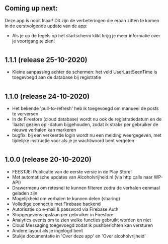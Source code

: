 ## **Coming up next:**
Deze app is nooit klaar! Dit zijn de verbeteringen die eraan zitten te komen in de eerstvolgende update van de app:
- Als je op de tegels op het startscherm klikt krijg je meer informatie over je voortgang te zien!
#  
#  
## **1.1.1** (release 25-10-2020)
- Kleine aanpassing achter de schermen: het veld UserLastSeenTime is toegevoegd aan de database bij registratie
#  
#  
## **1.1.0** (release 24-10-2020)
- Het bekende 'pull-to-refresh' heb ik toegevoegd om manueel de posts te verversen
- In de Firestore (cloud database) wordt nu ook de registratiedatum en de 'laatst gezien op'-datum bijgehouden, zodat ik straks per gebruiker de nieuwe verhalen kan markeren
- bugfix: bij een verkeerde login wordt nu een melding weergegeven, met tijdelijke instructie voor als je je wachtwoord bent vergeten
#  
#  
## **1.0.0** (release 20-10-2020)
- FEESTJE: Publicatie van de eerste versie in de Play Store!
- Met automatische updates van Alcoholvrijheid.nl (via http calls naar WP-API)
- Drawermenu om retesnel te kunnen filteren zodra de verhalen eenmaal geladen zijn
- Mogelijkheid om verhalen te kunnen delen (sharing)
- Volledige connectie met Firebase backend
- Autorisatie op e-mail & password via Firebase Auth
- Stopgegevens opslaan per gebruiker in Firestore
- Analytics events om te zien welke functies gebruikt worden en niet
- Cloud Messaging toegevoegd zodat ik pushberichten kan versturen
- Andere layout als je ingelogd bent
- Stukje documentatie in 'Over deze app' en 'Over alcoholvrijheid'
